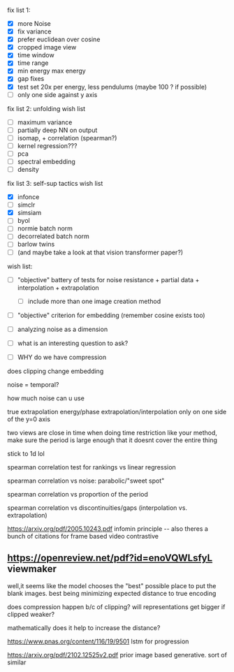 fix list 1:

- [x] more Noise
- [x] fix variance
- [x] prefer euclidean over cosine
- [x] cropped image view
- [x] time window
- [x] time range
- [x] min energy max energy
- [x] gap fixes
- [x] test set 20x per energy, less pendulums (maybe 100 ? if possible)
- [ ] only one side against y axis

fix list 2: unfolding wish list
- [ ] maximum variance
- [ ] partially deep NN on output
- [ ] isomap, + correlation (spearman?)
- [ ] kernel regression???
- [ ] pca
- [ ] spectral embedding
- [ ] density

fix list 3: self-sup tactics wish list
- [x] infonce
- [ ] simclr
- [x] simsiam
- [ ] byol
- [ ] normie batch norm
- [ ] decorrelated batch norm
- [ ] barlow twins
- [ ] (and maybe take a look at that vision transformer paper?)

wish list:
- [ ] "objective" battery of tests for noise resistance + partial data + interpolation + extrapolation
  - [ ] include more than one image creation method
- [ ] "objective" criterion for embedding (remember cosine exists too)
- [ ] analyzing noise as a dimension
- [ ] what is an interesting question to ask?
- [ ] WHY do we have compression


does clipping change embedding

noise = temporal?

how much noise can u use

true extrapolation
energy/phase extrapolation/interpolation
only on one side of the y=0 axis

two views are close in time
when doing time restriction like your method, make sure the period is large enough that it doesnt cover the entire thing

stick to 1d lol

spearman correlation test for rankings vs linear regression

spearman correlation vs noise: parabolic/"sweet spot"

spearman correlation vs proportion of the period

spearman correlation vs discontinuities/gaps (interpolation vs. extrapolation)

https://arxiv.org/pdf/2005.10243.pdf infomin principle -- also theres a bunch of citations for frame based video contrastive

https://openreview.net/pdf?id=enoVQWLsfyL viewmaker
-----
well,it seems like the model chooses the "best" possible place to put the blank images.  best being minimizing expected distance to true encoding

does compression happen b/c of clipping? will representations get bigger if clipped weaker?

mathematically does it help to increase the distance?

https://www.pnas.org/content/116/19/9501 lstm for progression

https://arxiv.org/pdf/2102.12525v2.pdf prior image based generative. sort of similar
